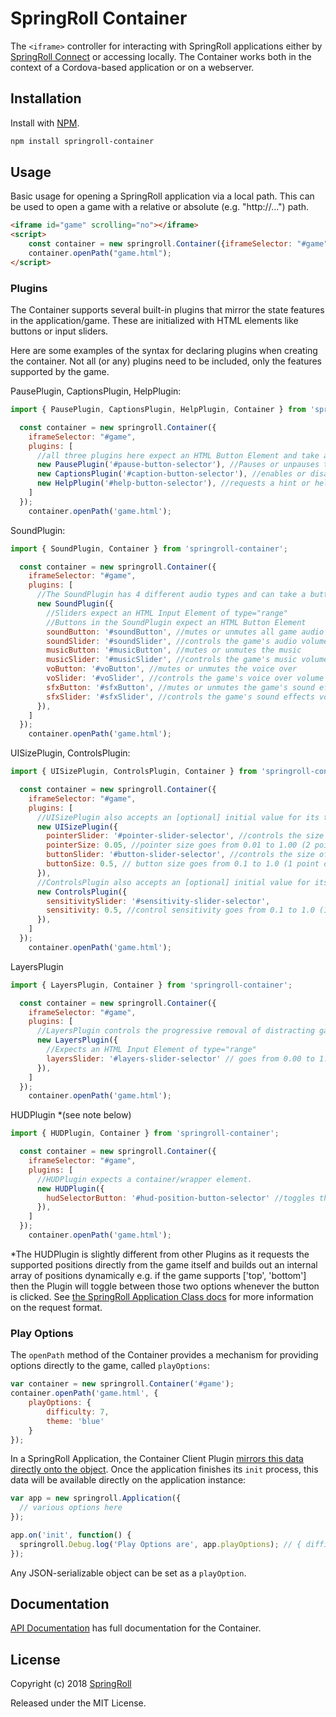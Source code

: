 # SpringRoll Container

The `<iframe>` controller for interacting with SpringRoll applications either by [SpringRoll Connect](https://github.com/SpringRoll/SpringRollConnect) or accessing locally. The Container works both in the context of a Cordova-based application or on a webserver.

## Installation

Install with [NPM](https://www.npmjs.com/).

```bash
npm install springroll-container
```

## Usage

Basic usage for opening a SpringRoll application via a local path. This can be used to open a game with a relative or absolute (e.g. "http://...") path.

```html
<iframe id="game" scrolling="no"></iframe>
<script>
    const container = new springroll.Container({iframeSelector: "#game"});
    container.openPath("game.html");
</script>
```

### Plugins

The Container supports several built-in plugins that mirror the state features in the application/game. These are initialized with HTML elements like buttons or input sliders.

Here are some examples of the syntax for declaring plugins when creating the container. Not all (or any) plugins need to be included, only the features supported by the game.

PausePlugin, CaptionsPlugin, HelpPlugin:
```javascript
import { PausePlugin, CaptionsPlugin, HelpPlugin, Container } from 'springroll-container';

  const container = new springroll.Container({
    iframeSelector: "#game",
    plugins: [
      //all three plugins here expect an HTML Button Element and take a single selector string
      new PausePlugin('#pause-button-selector'), //Pauses or unpauses the game
      new CaptionsPlugin('#caption-button-selector'), //enables or disables captions
      new HelpPlugin('#help-button-selector'), //requests a hint or help from the game
    ]
  });
	container.openPath('game.html');
```
SoundPlugin:
```javascript
import { SoundPlugin, Container } from 'springroll-container';

  const container = new springroll.Container({
    iframeSelector: "#game",
    plugins: [
      //The SoundPlugin has 4 different audio types and can take a button(for mute/unmute) and/or an input slider(for volume control)
      new SoundPlugin({
        //Sliders expect an HTML Input Element of type="range"
        //Buttons in the SoundPlugin expect an HTML Button Element
        soundButton: '#soundButton', //mutes or unmutes all game audio
        soundSlider: '#soundSlider', //controls the game's audio volume
        musicButton: '#musicButton', //mutes or unmutes the music
        musicSlider: '#musicSlider', //controls the game's music volume
        voButton: '#voButton', //mutes or unmutes the voice over
        voSlider: '#voSlider', //controls the game's voice over volume
        sfxButton: '#sfxButton', //mutes or unmutes the game's sound effects
        sfxSlider: '#sfxSlider', //controls the game's sound effects volume
      }),
    ]
  });
	container.openPath('game.html');
```
UISizePlugin, ControlsPlugin:
```javascript
import { UISizePlugin, ControlsPlugin, Container } from 'springroll-container';

  const container = new springroll.Container({
    iframeSelector: "#game",
    plugins: [
      //UISizePlugin also accepts an [optional] initial value for its two options
      new UISizePlugin({
        pointerSlider: '#pointer-slider-selector', //controls the size of the pointer
        pointerSize: 0.05, //pointer size goes from 0.01 to 1.00 (2 points of precision) default = 0.05
        buttonSlider: '#button-slider-selector', //controls the size of UI buttons
        buttonSize: 0.5, // button size goes from 0.1 to 1.0 (1 point of precision) default = 0.5
      }),
      //ControlsPlugin also accepts an [optional] initial value for its control sensitivity
      new ControlsPlugin({
        sensitivitySlider: '#sensitivity-slider-selector',
        sensitivity: 0.5, //control sensitivity goes from 0.1 to 1.0 (1 point of precision) default = 0.5
      }),
    ]
  });
	container.openPath('game.html');
```
LayersPlugin
```javascript
import { LayersPlugin, Container } from 'springroll-container';

  const container = new springroll.Container({
    iframeSelector: "#game",
    plugins: [
      //LayersPlugin controls the progressive removal of distracting game layers. I.e. the higher the slider the more layers should be hidden from player view.
      new LayersPlugin({
        //Expects an HTML Input Element of type="range"
        layersSlider: '#layers-slider-selector' // goes from 0.00 to 1.00 (two points of precision)
      }),
    ]
  });
	container.openPath('game.html');
```
HUDPlugin *(see note below)
```javascript
import { HUDPlugin, Container } from 'springroll-container';

  const container = new springroll.Container({
    iframeSelector: "#game",
    plugins: [
      //HUDPlugin expects a container/wrapper element.
      new HUDPlugin({
        hudSelectorButton: '#hud-position-button-selector' //toggles through the available HUD positions reported by the game
      }),
    ]
  });
	container.openPath('game.html');
```
*The HUDPlugin is slightly different from other Plugins as it requests the supported positions directly from the game itself and builds out an internal array of positions dynamically
e.g. if the game supports ['top', 'bottom'] then the Plugin will toggle between those two options whenever the button is clicked. See [the SpringRoll Application Class docs](https://github.com/SpringRoll/SpringRoll/tree/v2/src) for more information on the request format.

### Play Options
The `openPath` method of the Container provides a mechanism for providing options directly to the game, called
`playOptions`:

```javascript
var container = new springroll.Container('#game');
container.openPath('game.html', {
    playOptions: {
        difficulty: 7,
        theme: 'blue'
    }
});
```

In a SpringRoll Application, the Container Client Plugin [mirrors this data directly onto the object](https://github.com/SpringRoll/SpringRoll/blob/master/src/container-client/ContainerClientPlugin.js#L316).
Once the application finishes its `init` process, this data will be available directly on the application instance:

```javascript
var app = new springroll.Application({
  // various options here
});

app.on('init', function() {
  springroll.Debug.log('Play Options are', app.playOptions); // { difficulty: 7, theme: 'blue' }
});
```

Any JSON-serializable object can be set as a `playOption`.

## Documentation

[API Documentation](http://springroll.github.io/SpringRollContainer/) has full documentation for the Container.

## License

Copyright (c) 2018 [SpringRoll](http://github.com/SpringRoll)

Released under the MIT License.
